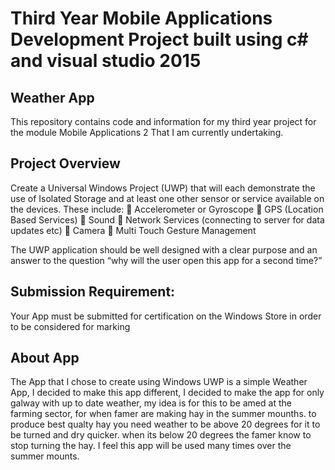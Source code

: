 # Third Year Mobile Applications Development Project built using c# and visual studio 2015

## Weather App

This repository contains code and information for my third year project for the module Mobile Applications 2 
That I am currently undertaking.


## Project Overview

Create a Universal Windows Project (UWP) that will each demonstrate the use of Isolated Storage and at least one other 
sensor or service available on the devices. These include:  Accelerometer or Gyroscope  GPS (Location Based Services)
 Sound  Network Services (connecting to server for data updates etc)  Camera  Multi Touch Gesture Management

The UWP application should be well designed with a clear purpose and an answer to the question “why will the user open 
this app for a second time?” 

## Submission Requirement:

Your App must be submitted for certification on the Windows Store in order to be considered for marking

## About App

The App that I chose to create using Windows UWP is a simple Weather App, I decided to make this app different, I decided to make the app for only galway with up to date weather, my idea is for this to be amed at the farming sector, for when famer are making hay in the summer mounths. to produce best qualty hay you need weather to be above 20 degrees for it to be turned and dry quicker. when its below 20 degrees the famer know to stop turning the hay. I feel this app will be used many times over the summer mounts.
